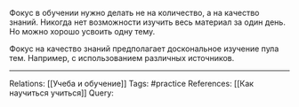 Фокус в обучении нужно делать не на количество, а на качество знаний. Никогда нет возможности изучить весь материал за один день. Но можно хорошо усвоить одну тему.

Фокус на качество знаний предполагает доскональное изучение пула тем. Например, с использованием различных источников. 

___
Relations: [[Учеба и обучение]] 
Tags: #practice 
References: [[Как научиться учиться]] 
Query: 